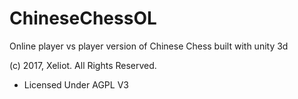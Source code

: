 # ChineseChessOL
Online player vs player version of Chinese Chess built with unity 3d

(c) 2017, Xeliot. All Rights Reserved.
- Licensed Under AGPL V3
